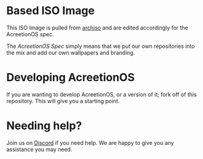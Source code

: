 # Based ISO Image
This ISO Image is pulled from [archiso](https://github.com/archlinux/archiso/tree/master/configs/releng) and are edited 
accordingly for the AcreetionOS spec. 

The *AcreetionOS Spec* simply means that we put our own repositories into the mix and add our own wallpapers and branding. 

# Developing AcreetionOS
If you are wanting to develop AcreetionOS, or a version of it; fork off of this repository. This will give you a starting point.

# Needing help?
Join us on [Discord](https://discord.gg/pQN7ZBFwzP) if you need help. We are happy to give you any assistance you may need.
